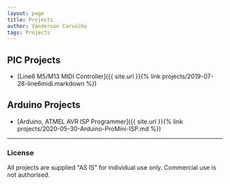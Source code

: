 ```yaml
---
layout: page
title: Projects
author: Vanderson Carvalho
tags: Projects
---
```


## PIC Projects

* [Line6 M5/M13 MIDI Controller]({{ site.url }}{% link projects/2019-07-28-line6midi.markdown %})

## Arduino Projects

* [Arduino, ATMEL AVR ISP Programmer]({{ site.url }}{% link projects/2020-05-30-Arduino-ProMini-ISP.md %})

---
### License 

All projects are supplied "AS IS" for individual use only. Commercial use is not authorised.  



